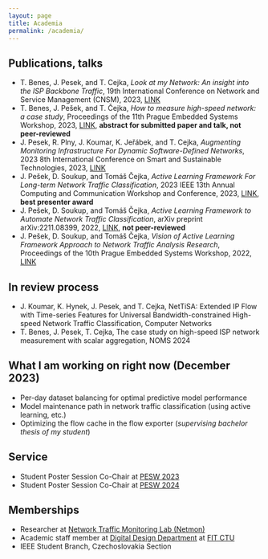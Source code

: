 ```yaml
---
layout: page
title: Academia
permalink: /academia/
---
```


## Publications, talks
 - T. Benes, J. Pesek, and T. Cejka, *Look at my Network: An insight into the ISP Backbone Traffic*, 19th International Conference on Network and Service Management (CNSM), 2023, [LINK](https://ieeexplore.ieee.org/document/10327823)
 - T. Benes, J. Pešek, and T. Čejka, *How to measure high-speed network: a case study*, Proceedings of the 11th Prague Embedded Systems Workshop, 2023, [LINK](https://pesw.fit.cvut.cz/2023/PESW_2023.pdf), **abstract for submitted paper and talk, not peer-reviewed**
 - J. Pesek, R. Plny, J. Koumar, K. Jeřábek, and T. Cejka, *Augmenting Monitoring Infrastructure For Dynamic Software-Defined Networks*, 2023 8th International Conference on Smart and Sustainable Technologies, 2023, [LINK]()
 - J. Pešek, D. Soukup, and Tomáš Čejka, *Active Learning Framework For Long-term Network Traffic Classification*, 2023 IEEE 13th Annual Computing and Communication Workshop and Conference, 2023, [LINK](https://ieeexplore.ieee.org/abstract/document/10099065/), **best presenter award**
 - J. Pešek, D. Soukup, and Tomáš Čejka, *Active Learning Framework to Automate Network Traffic Classification*, arXiv preprint arXiv:2211.08399, 2022, [LINK](https://arxiv.org/abs/2211.08399), **not peer-reviewed**
 - J. Pešek, D. Soukup, and Tomáš Čejka, *Vision of Active Learning Framework Approach to Network Traffic Analysis Research*, Proceedings of the 10th Prague Embedded Systems Workshop, 2022, [LINK](https://pesw.fit.cvut.cz/2022/PESW_2022.pdf)

## In review process

 - J. Koumar, K. Hynek, J. Pesek, and T. Cejka, NetTiSA: Extended IP Flow with Time-series Features for Universal Bandwidth-constrained High-speed Network Traffic Classification, Computer Networks
 - T. Benes, J. Pesek, T. Cejka, The case study on high-speed ISP network measurement with scalar aggregation, NOMS 2024

## What I am working on right now (December 2023)

 - Per-day dataset balancing for optimal predictive model performance
 - Model maintenance path in network traffic classification (using active learning, etc.)
 - Optimizing the flow cache in the flow exporter (*supervising bachelor thesis of my student*)


## Service
 - Student Poster Session Co-Chair at [PESW 2023](https://pesw.fit.cvut.cz/2023/index.php?page=Committees)
 - Student Poster Session Co-Chair at [PESW 2024](https://pesw.fit.cvut.cz/2024/index.php?page=Committees)

## Memberships
 - Researcher at [Network Traffic Monitoring Lab (Netmon)](https://netmon.fit.cvut.cz/en)
 - Academic staff member at [Digital Design Department](https://ddd.fit.cvut.cz) at [FIT CTU](https://fit.cvut.cz)
 - IEEE Student Branch, Czechoslovakia Section
